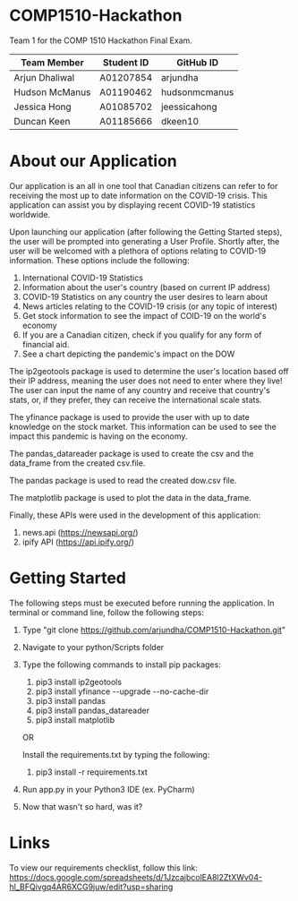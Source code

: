 # COMP1510-Hackathon

Team 1 for the COMP 1510 Hackathon Final Exam.

| Team Member | Student ID | GitHub ID |
| --- | --- | --- |
| Arjun Dhaliwal | A01207854 | arjundha |
| Hudson McManus | A01190462 | hudsonmcmanus |
| Jessica Hong | A01085702 | jeessicahong |
| Duncan Keen | A01185666 | dkeen10 |

# About our Application
Our application is an all in one tool that Canadian citizens can refer to for receiving the most up
to date information on the COVID-19 crisis. This application can assist you by displaying recent COVID-19
statistics worldwide. 

Upon launching our application (after following the Getting Started steps), the user will be prompted into
generating a User Profile. Shortly after, the user will be welcomed with a plethora of options relating
to COVID-19 information. These options include the following:

1. International COVID-19 Statistics 
2. Information about the user's country (based on current IP address)
3. COVID-19 Statistics on any country the user desires to learn about
4. News articles relating to the COVID-19 crisis (or any topic of interest)
5. Get stock information to see the impact of COID-19 on the world's economy
6. If you are a Canadian citizen, check if you qualify for any form of financial aid.
7. See a chart depicting the pandemic's impact on the DOW

The ip2geotools package is used to determine the user's location based off their IP address, meaning the user does not 
need to enter where they live! The user can input the name of any country and receive that country's stats, or, if they
prefer, they can receive the international scale stats.

The yfinance package is used to provide the user with up to date knowledge on the stock
market. This information can be used to see the impact this pandemic is having on the economy.

The pandas_datareader package is used to create the csv and the data_frame from the created csv.file.

The pandas package is used to read the created dow.csv file.

The matplotlib package is used to plot the data in the data_frame.

Finally, these APIs were used in the development of this application:
1. news.api (https://newsapi.org/)
2. ipify API (https://api.ipify.org/)

# Getting Started
The following steps must be executed before running the application.
In terminal or command line, follow the following steps:
1. Type "git clone https://github.com/arjundha/COMP1510-Hackathon.git"
2. Navigate to your python/Scripts folder
3. Type the following commands to install pip packages:
    1. pip3 install ip2geotools
    2. pip3 install yfinance --upgrade --no-cache-dir
    3. pip3 install pandas
    4. pip3 install pandas_datareader
    5. pip3 install matplotlib
    
    OR
    
    Install the requirements.txt by typing the following:
    1. pip3 install -r requirements.txt
    
4. Run app.py in your Python3 IDE (ex. PyCharm)
5. Now that wasn't so hard, was it?

    
    
# Links
To view our requirements checklist, follow this link: <br>
https://docs.google.com/spreadsheets/d/1JzcajbcolEA8l2ZtXWv04-hl_BFQivgq4AR6XCG9juw/edit?usp=sharing

